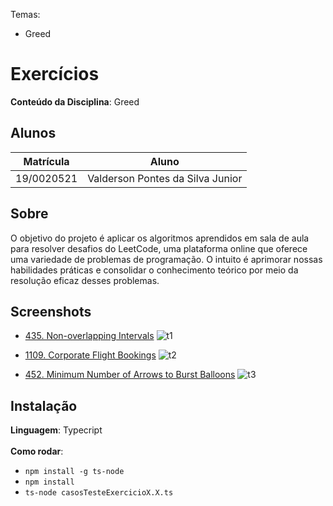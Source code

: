 Temas:
 - Greed

# Exercícios

**Conteúdo da Disciplina**: Greed<br>

## Alunos
|Matrícula | Aluno |
| -- | -- |
| 19/0020521  |  Valderson Pontes da Silva Junior |

## Sobre 
O objetivo do projeto é aplicar os algoritmos aprendidos em sala de aula para resolver desafios do LeetCode, uma plataforma online que oferece uma variedade de problemas de programação. O intuito é aprimorar nossas habilidades práticas e consolidar o conhecimento teórico por meio da resolução eficaz desses problemas.

## Screenshots
- [435. Non-overlapping Intervals](https://leetcode.com/problems/non-overlapping-intervals/description/)
![t1](https://github.com/valdersonjr/Greed_Exercicios/assets/65057466/f5d2ad41-25d4-44da-9e7a-0206e673bdf8)

- [1109. Corporate Flight Bookings](https://leetcode.com/problems/corporate-flight-bookings/description/)
![t2](https://github.com/valdersonjr/Greed_Exercicios/assets/65057466/752cf550-08a4-4e93-8996-4523f96e4e00)

- [452. Minimum Number of Arrows to Burst Balloons](https://leetcode.com/problems/minimum-number-of-arrows-to-burst-balloons/description/)
![t3](https://github.com/valdersonjr/Greed_Exercicios/assets/65057466/2d94f67d-1f06-422f-a721-2a6078d4c5f0)

## Instalação 
**Linguagem**: Typecript<br><br>
**Como rodar**: 
- `npm install -g ts-node` </br>
- `npm install` </br>
 - `ts-node casosTesteExercicioX.X.ts`
